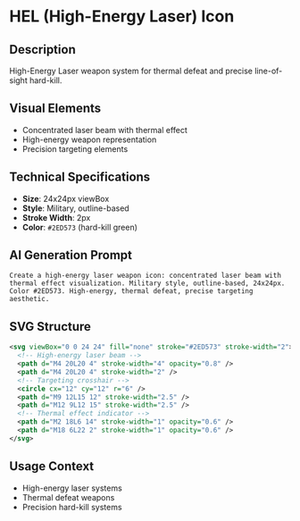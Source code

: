 # HEL (High-Energy Laser) Icon

## Description
High-Energy Laser weapon system for thermal defeat and precise line-of-sight hard-kill.

## Visual Elements
- Concentrated laser beam with thermal effect
- High-energy weapon representation
- Precision targeting elements

## Technical Specifications
- **Size**: 24x24px viewBox
- **Style**: Military, outline-based
- **Stroke Width**: 2px
- **Color**: `#2ED573` (hard-kill green)

## AI Generation Prompt
```
Create a high-energy laser weapon icon: concentrated laser beam with thermal effect visualization. Military style, outline-based, 24x24px. Color #2ED573. High-energy, thermal defeat, precise targeting aesthetic.
```

## SVG Structure
```svg
<svg viewBox="0 0 24 24" fill="none" stroke="#2ED573" stroke-width="2">
  <!-- High-energy laser beam -->
  <path d="M4 20L20 4" stroke-width="4" opacity="0.8" />
  <path d="M4 20L20 4" stroke-width="2" />
  <!-- Targeting crosshair -->
  <circle cx="12" cy="12" r="6" />
  <path d="M9 12L15 12" stroke-width="2.5" />
  <path d="M12 9L12 15" stroke-width="2.5" />
  <!-- Thermal effect indicator -->
  <path d="M2 18L6 14" stroke-width="1" opacity="0.6" />
  <path d="M18 6L22 2" stroke-width="1" opacity="0.6" />
</svg>
```

## Usage Context
- High-energy laser systems
- Thermal defeat weapons
- Precision hard-kill systems
